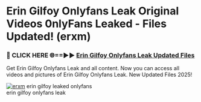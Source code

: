 # Erin Gilfoy Onlyfans Leak Original Videos 0nlyFans Leaked - Files Updated! (erxm)

<h3>🔴 CLICK HERE 🌐==►► <a href="https://tinyurl.com/4seja8ks" rel="nofollow">Erin Gilfoy Onlyfans Leak Updated Files</a></h3>

Get Erin Gilfoy Onlyfans Leak and all content. Now you can access all videos and pictures of Erin Gilfoy Onlyfans Leak. New Updated Files 2025!

[![erxm](https://i.imgur.com/EWjZXRe.gif)](https://tinyurl.com/4seja8ks)
erin gilfoy leaked onlyfans<br>
erin gilfoy onlyfans leak